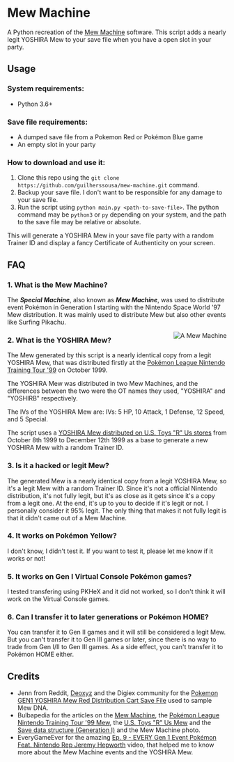 # Mew Machine

A Python recreation of the [Mew Machine](#1-what-is-the-mew-machine) software. This script adds a nearly legit YOSHIRA Mew to your save file when you have a open slot in your party.

## Usage

### System requirements:

- Python 3.6+

### Save file requirements:

- A dumped save file from a Pokemon Red or Pokémon Blue game
- An empty slot in your party

### How to download and use it:

1. Clone this repo using the `git clone https://github.com/guilherssousa/mew-machine.git` command.
2. Backup your save file. I don't want to be responsible for any damage to your save file.
3. Run the script using `python main.py <path-to-save-file>`. The python command may be `python3` or `py` depending on your system, and the path to the save file may be relative or absolute.

This will generate a YOSHIRA Mew in your save file party with a random Trainer ID and display a fancy Certificate of Authenticity on your screen.

## FAQ

### 1. What is the Mew Machine?

The **_Special Machine_**, also known as **_Mew Machine_**, was used to distribute event Pokémon in Generation I starting with the Nintendo Space World '97 Mew distribution. It was mainly used to distribute Mew but also other events like Surfing Pikachu.

<img src="https://archives.bulbagarden.net/media/upload/5/5a/Mew_machine.jpg" alt="A Mew Machine" align="right">

### 2. What is the YOSHIRA Mew?

The Mew generated by this script is a nearly identical copy from a legit YOSHIRA Mew, that was distributed firstly at the [Pokémon League Nintendo Training Tour '99](#credits) on October 1999.

The YOSHIRA Mew was distributed in two Mew Machines, and the differences between the two were the OT names they used, "YOSHIRA" and "YOSHIRB" respectively.

The IVs of the YOSHIRA Mew are: IVs: 5 HP, 10 Attack, 1 Defense, 12 Speed, and 5 Special.

The script uses a [YOSHIRA Mew distributed on U.S. Toys "R" Us stores](#credits) from October 8th 1999 to December 12th 1999 as a base to generate a new YOSHIRA Mew with a random Trainer ID.

### 3. Is it a hacked or legit Mew?

The generated Mew is a nearly identical copy from a legit YOSHIRA Mew, so it's a legit Mew with a random Trainer ID. Since it's not a official Nintendo distribution, it's not fully legit, but it's as close as it gets since it's a copy from a legit one. At the end, it's up to you to decide if it's legit or not. I personally consider it 95% legit. The only thing that makes it not fully legit is that it didn't came out of a Mew Machine.

### 4. It works on Pokémon Yellow?

I don't know, I didn't test it. If you want to test it, please let me know if it works or not!

### 5. It works on Gen I Virtual Console Pokémon games?

I tested transfering using PKHeX and it did not worked, so I don't think it will work on the Virtual Console games.

### 6. Can I transfer it to later generations or Pokémon HOME?

You can transfer it to Gen II games and it will still be considered a legit Mew. But you can't transfer it to Gen III games or later, since there is no way to trade from Gen I/II to Gen III games. As a side effect, you can't transfer it to Pokémon HOME either.

## Credits

- Jenn from Reddit, [Deoxyz](https://digiex.net/members/50132/) and the Digiex community for the [Pokemon GEN1 YOSHIRA Mew Red Distribution Cart Save File](https://digiex.net/threads/pokemon-gen1-yoshira-mew-red-distribution-cart-save-download.15327/) used to sample Mew DNA.
- Bulbapedia for the articles on the [Mew Machine](https://bulbapedia.bulbagarden.net/wiki/Special_Machine), the [Pokémon League Nintendo Training Tour '99 Mew](<https://bulbapedia.bulbagarden.net/wiki/List_of_European_language_event_Pok%C3%A9mon_distributions_(Generation_I)#Pok.C3.A9mon_League_Nintendo_Training_Tour_.2799_Mew>), the [U.S. Toys "R" Us Mew](<https://bulbapedia.bulbagarden.net/wiki/List_of_European_language_event_Pok%C3%A9mon_distributions_(Generation_I)#U.S._Toys_.22R.22_Us_Mew>) and the [Save data structure (Generation I)](<https://bulbapedia.bulbagarden.net/wiki/Save_data_structure_(Generation_I)>) and the Mew Machine photo.
- EveryGameEver for the amazing [Ep. 9 - EVERY Gen 1 Event Pokémon Feat. Nintendo Rep Jeremy Hepworth](https://www.youtube.com/watch?v=huiCsOIsHwg) video, that helped me to know more about the Mew Machine events and the YOSHIRA Mew.
